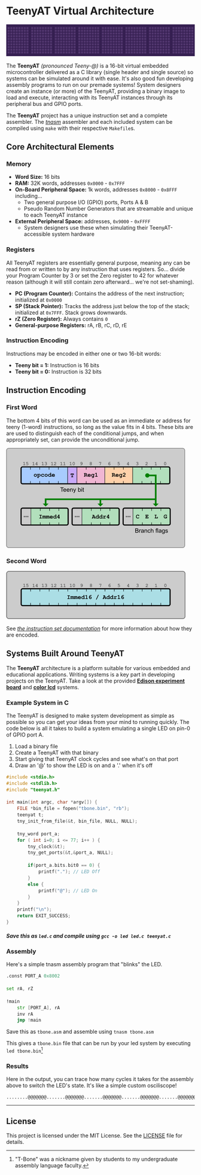 # TeenyAT Virtual Architecture 

![Devious looking jellyfish](docs/img/leroy.gif)

The **TeenyAT** *(pronounced Teeny-@)* is a 16-bit virtual embedded microcontroller delivered as a C library (single header and single source) so systems can be simulated around it with ease. It's also good fun developing assembly programs to run on our premade systems! System designers create an instance (or more) of the TeenyAT, providing a binary image to load and execute, interacting with its TeenyAT instances through its peripheral bus and GPIO ports.

The **TeenyAT** project has a unique instruction set and a complete assembler. The *[tnasm](tnasm)* assembler and each included system can be compiled using `make` with their respective `Makefile`s. 

## Core Architectural Elements

### Memory
- **Word Size:** 16 bits
- **RAM:** 32K words, addresses `0x0000` - `0x7FFF`
- **On-Board Peripheral Space:** 1k words, addresses `0x8000` - `0x8FFF` including...
  - Two general purpose I/O (GPIO) ports, Ports A & B
  - Pseudo Random Number Generators that are streamable and unique to each TeenyAT instance
- **External Peripheral Space:** addresses, `0x9000` - `0xFFFF`
  - System designers use these when simulating their TeenyAT-accessible system hardware

### Registers

All TeenyAT registers are essentially general purpose, meaning any can be read from or written to by any instruction that uses registers.  So... divide your Program Counter by 3 or set the Zero register to 42 for whatever reason (although it will still contain zero afterward... we're not set-shaming).
- **PC (Program Counter):** Contains the address of the next instruction; initialized at `0x0000`
- **SP (Stack Pointer):** Tracks the address just below the top of the stack; initialized at `0x7FFF`. Stack grows downwards.
- **rZ (Zero Register):** Always contains `0`
- **General-purpose Registers:** rA, rB, rC, rD, rE

### Instruction Encoding
Instructions may be encoded in either one or two 16-bit words:
- **Teeny bit = 1:** Instruction is 16 bits 
- **Teeny bit = 0:** Instruction is 32 bits

## Instruction Encoding

### First Word

The bottom 4 bits of this word can be used as an immediate or address for teeny (1-word) instructions, so long as the value fits in 4 bits.  These bits are are used to distinguish each of the conditional jumps, and when appropriately set, can provide the unconditional jump.

![Picture of first instruction register](docs/img/instruction_reg_first.png)

### Second Word
![Picture of second instruction register](docs/img/instruction_reg_second.png)

See *[the instruction set documentation](docs/README.md)* for more information about how they are encoded.

## Systems Built Around TeenyAT

The **TeenyAT** architecture is a platform suitable for various embedded and educational applications. Writing systems is a key part in developing projects on the TeenyAT. Take a look at the provided **[Edison experiment board](edison)** and **[color lcd](lcd)** systems.

### Example System in C

The TeenyAT is designed to make system development as simple as possible so you can get your ideas from your mind to running quickly.  The code below is all it takes to build a system emulating a single LED on pin-0 of GPIO port A.

1. Load a binary file
2. Create a TeenyAT with that binary
3. Start giving that TeenyAT clock cycles and see what's on that port
4. Draw an '@' to show the LED is on and a '.' when it's off

```c
#include <stdio.h>
#include <stdlib.h>
#include "teenyat.h"

int main(int argc, char *argv[]) {
	FILE *bin_file = fopen("tbone.bin", "rb");
	teenyat t;
	tny_init_from_file(&t, bin_file, NULL, NULL);

	tny_word port_a;
	for ( int i=0; i <= 77; i++ ) {
		tny_clock(&t);
		tny_get_ports(&t,&port_a, NULL);
		
		if(port_a.bits.bit0 == 0) {
			printf("."); // LED Off
		}
		else {
			printf("@"); // LED On
		}
	}
	printf("\n");
	return EXIT_SUCCESS;
}
```

##### Save this as `led.c` and compile using `gcc -o led led.c teenyat.c` 

### Assembly

Here's a simple tnasm assembly program that "blinks" the LED.

```asm
.const PORT_A 0x8002

set rA, rZ

!main
    str [PORT_A], rA
    inv rA
    jmp !main
```
Save this as `tbone.asm` and assemble using `tnasm tbone.asm` 

This gives a `tbone.bin` file that can be run by your led system by executing `led tbone.bin`[^1]

[^1]: "T-Bone" was a nickname given by students to my undergraduate assembly language faculty.

### Results

Here in the output, you can trace how many cycles it takes for the assembly above to switch the LED's state.  It's like a simple custom osciliscope! 

```
........@@@@@@@.......@@@@@@@.......@@@@@@@.......@@@@@@@.......@@@@@@@.......
```
---
  
## License

This project is licensed under the MIT License. See the [LICENSE](LICENSE) file for details.
